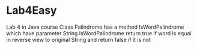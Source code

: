 # Lab4Easy
Lab 4 in Java course
Class Palindrome has a method IsWordPalindrome which have parameter String 
IsWordPalindrome return true if word is equal in reverse view to original String and return false if it is not
